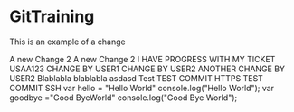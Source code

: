 # GitTraining

This is an example of a change

A new Change 2
A new Change 2
I HAVE PROGRESS WITH MY TICKET USAA123
CHANGE BY USER1
CHANGE BY USER2
ANOTHER CHANGE BY USER2
Blablabla
blablabla
asdasd
Test
TEST COMMIT HTTPS
TEST COMMIT SSH
var hello = "Hello World"
console.log("Hello World");
var goodbye ="Good ByeWorld"
console.log("Good Bye World");
